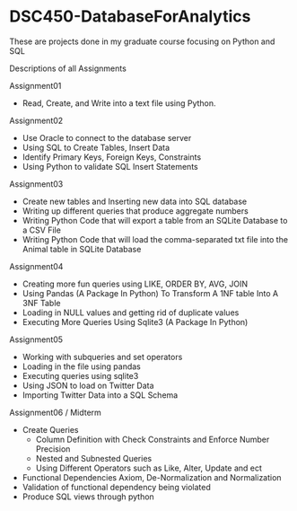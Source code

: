 # DSC450-DatabaseForAnalytics
These are projects done in my graduate course focusing on Python and SQL 

Descriptions of all Assignments 


Assignment01
- Read, Create, and Write into a text file using Python.

Assignment02
- Use Oracle to connect to the database server
- Using SQL to Create Tables, Insert Data
- Identify Primary Keys, Foreign Keys, Constraints
- Using Python to validate SQL Insert Statements

Assignment03
- Create new tables and Inserting new data into SQL database
- Writing up different queries that produce aggregate numbers
- Writing Python Code that will export a table from an SQLite Database to a CSV File
- Writing Python Code that will load the comma-separated txt file into the Animal table in SQLite Database

Assignment04
- Creating more fun queries using LIKE, ORDER BY, AVG, JOIN
- Using Pandas (A Package In Python) To Transform A 1NF table Into A 3NF Table
- Loading in NULL values and getting rid of duplicate values
- Executing More Queries Using Sqlite3 (A Package In Python)

Assignment05
- Working with subqueries and set operators
- Loading in the file using pandas
- Executing queries using sqlite3
- Using JSON to load on Twitter Data
- Importing Twitter Data into a SQL Schema

Assignment06 / Midterm
- Create Queries
  + Column Definition with Check Constraints and Enforce Number Precision
  + Nested and Subnested Queries
  + Using Different Operators such as Like, Alter, Update and ect
- Functional Dependencies Axiom, De-Normalization and Normalization
- Validation of functional dependency being violated
- Produce SQL views through python

